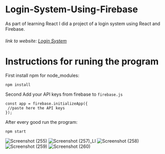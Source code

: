 # Login-System-Using-Firebase

As part of learning React I did a project of a login system using React and Firebase.

###### link to website: [Login System](https://auth-development-82fb9.firebaseapp.com/)

# Instructions for runing the program

First install npm for node_modules:

`npm install`

Second Add your API keys from firebase to `firebase.js` 

```
const app = firebase.initializeApp({
 //paste here the API keys
});
```

After every good run the program: 

`npm start`


![Screenshot (255)](https://user-images.githubusercontent.com/68068799/131328215-d2efa77b-8130-4839-a8ea-c90cc40eaa80.png)
![Screenshot (257)_LI](https://user-images.githubusercontent.com/68068799/131328214-1e4be718-616d-485f-aec5-1f25f46c1e2c.jpg)
![Screenshot (258)](https://user-images.githubusercontent.com/68068799/131328271-fdc89ebd-0990-4141-a08f-dee9aa681079.png)
![Screenshot (259)](https://user-images.githubusercontent.com/68068799/131328315-71e943c8-b8f4-448e-944c-19e16169adf7.png)
![Screenshot (260)](https://user-images.githubusercontent.com/68068799/131328370-7fc8b868-becd-4386-bf5b-8a7ae9bfb507.png)


